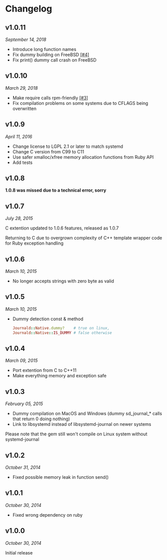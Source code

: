 # Changelog

## v1.0.11

*September 14, 2018*

* Introduce long function names
* Fix dummy building on FreeBSD [[#4]](https://github.com/sandfoxme/journald-native/issues/4)
* Fix print() dummy call crash on FreeBSD

## v1.0.10

*March 29, 2018*

* Make require calls rpm-friendly [[#3]](https://github.com/sandfoxme/journald-native/pull/3)
* Fix compilation problems on some systems due to CFLAGS being overwritten

## v1.0.9

*April 11, 2016*

* Change license to LGPL 2.1 or later to match systemd
* Change C version from C99 to C11
* Use safer xmalloc/xfree memory allocation functions from Ruby API
* Add tests

## v1.0.8

**1.0.8 was missed due to a technical error, sorry**

## v1.0.7

*July 28, 2015*

C extention updated to 1.0.6 features, released as 1.0.7

Returning to C due to overgrown complexity of C++ template wrapper code for Ruby exception handling

## v1.0.6

*March 10, 2015*

*  No longer accepts strings with zero byte as valid

## v1.0.5

*March 10, 2015*

* Dummy detection const & method
  ```ruby
  Journald::Native.dummy?    # true on linux,
  Journald::Native::IS_DUMMY # false otherwise
  ```

## v1.0.4

*March 09, 2015*

* Port extention from C to C++11
* Make everything memory and exception safe

## v1.0.3

*February 05, 2015*

* Dummy compilation on MacOS and Windows (dummy sd_journal_* calls that return 0 doing nothing)
* Link to libsystemd instead of libsystemd-journal on newer systems

Please note that the gem still won't compile on Linux system without systemd-journal

## v1.0.2

*October 31, 2014*

* Fixed possible memory leak in function send()

## v1.0.1

*October 30, 2014*

* Fixed wrong dependency on ruby

## v1.0.0

*October 30, 2014*

Initial release
